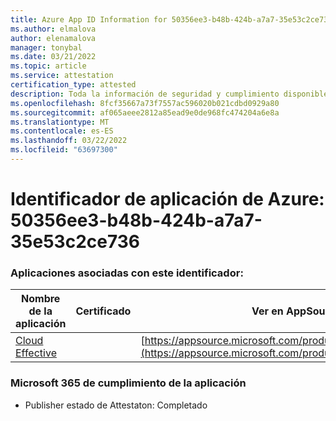 ```yaml
---
title: Azure App ID Information for 50356ee3-b48b-424b-a7a7-35e53c2ce736
ms.author: elmalova
author: elenamalova
manager: tonybal
ms.date: 03/21/2022
ms.topic: article
ms.service: attestation
certification_type: attested
description: Toda la información de seguridad y cumplimiento disponible para 50356ee3-b48b-424b-a7a7-35e53c2ce736.
ms.openlocfilehash: 8fcf35667a73f7557ac596020b021cdbd0929a80
ms.sourcegitcommit: af065aeee2812a85ead9e0de968fc474204a6e8a
ms.translationtype: MT
ms.contentlocale: es-ES
ms.lasthandoff: 03/22/2022
ms.locfileid: "63697300"
---
```

# <a name="azure-app-id-50356ee3-b48b-424b-a7a7-35e53c2ce736"></a>Identificador de aplicación de Azure: 50356ee3-b48b-424b-a7a7-35e53c2ce736


### <a name="apps-associated-with-this-id"></a>Aplicaciones asociadas con este identificador:
| **Nombre de la aplicación** | **Certificado** | **Ver en AppSource** |
|--------------|---------------|-----------------------|
| [Cloud Effective](../forward/WA200002408.md) |  | [https://appsource.microsoft.com/product/office/WA200002408](https://appsource.microsoft.com/product/office/WA200002408) |

### <a name="microsoft-365-app-compliance-status"></a>Microsoft 365 de cumplimiento de la aplicación
- Publisher estado de Attestaton: Completado
